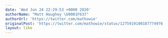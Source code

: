 ```yaml
---
date: 'Wed Jun 24 22:29:53 +0000 2020'
authorName: "Matt Haughey \U0001F637"
authorUrl: 'https://twitter.com/mathowie'
originalPost: 'https://twitter.com/mathowie/status/1275919100187774976'
layout: like
---
```

